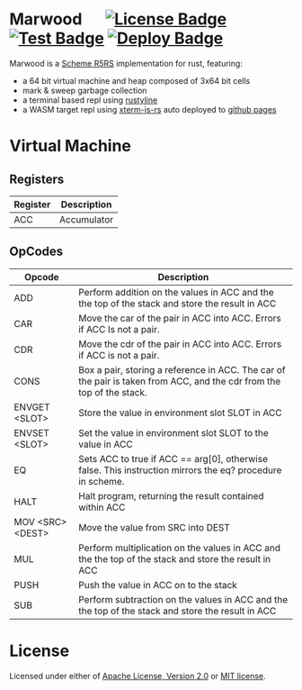# Marwood &emsp; [![License Badge]][License] [![Test Badge]][Test] [![Deploy Badge]][Deploy]

[License Badge]: https://img.shields.io/badge/license-MIT%2FApache--2.0-blue?style=flat&logo=appveyor
[License]: LICENSE-MIT
[Test Badge]: https://github.com/strtok/marwood/actions/workflows/test.yml/badge.svg
[Test]: https://github.com/strtok/marwood/actions/workflows/test.yml
[Deploy Badge]: https://github.com/strtok/marwood/actions/workflows/deploy.yml/badge.svg
[Deploy]: https://github.com/strtok/marwood/actions/workflows/deploy.yml
Marwood is a [Scheme R5RS](https://schemers.org/Documents/Standards/R5RS/) implementation for rust, featuring:

* a 64 bit virtual machine and heap composed of 3x64 bit cells
* mark & sweep garbage collection
* a terminal based repl using [rustyline](https://github.com/kkawakam/rustyline)
* a WASM target repl using [xterm-js-rs](https://github.com/segeljakt/xterm-js-rs) auto deployed to [github pages](https://strtok.github.io/marwood/)

# Virtual Machine

## Registers

Register | Description
---------|------------
ACC      | Accumulator

## OpCodes

Opcode | Description
-------|------------
ADD    | Perform addition on the values in ACC and the the top of the stack and store the result in ACC
CAR    | Move the car of the pair in ACC into ACC. Errors if ACC Is not a pair.
CDR    | Move the cdr of the pair in ACC into ACC. Errors if ACC is not a pair.
CONS   | Box a pair, storing a reference in ACC. The car of the pair is taken from ACC, and the cdr from the top of the stack.
ENVGET &lt;SLOT&gt; | Store the value in environment slot SLOT in ACC
ENVSET &lt;SLOT&gt; | Set the value in environment slot SLOT to the value in ACC
EQ     | Sets ACC to true if ACC == arg[0], otherwise false. This instruction mirrors the eq? procedure in scheme.
HALT   | Halt program, returning the result contained within ACC
MOV &lt;SRC&gt; &lt;DEST&gt; | Move the value from SRC into DEST
MUL    | Perform multiplication on the values in ACC and the the top of the stack and store the result in ACC
PUSH   | Push the value in ACC on to the stack
SUB    | Perform subtraction on the values in ACC and the the top of the stack and store the result in ACC

# License
Licensed under either of <a href="LICENSE-APACHE">Apache License, Version
2.0</a> or <a href="LICENSE-MIT">MIT license</a>.
